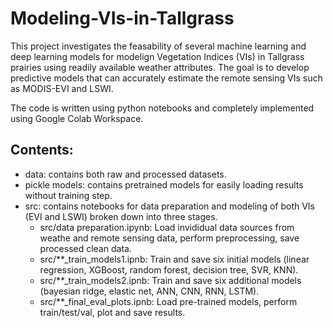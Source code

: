 # Modeling-VIs-in-Tallgrass

This project investigates the feasability of several machine learning and deep learning models for modelign Vegetation Indices (VIs) in Tallgrass prairies using readily available weather attributes. The goal is to develop predictive models that can accurately estimate the remote sensing VIs such as MODIS-EVI and LSWI.

The code is written using python notebooks and completely implemented using Google Colab Workspace.

## Contents:
- data: contains both raw and processed datasets.
- pickle models: contains pretrained models for easily loading results without training step.
- src: contains notebooks for data preparation and modeling of both VIs (EVI and LSWI) broken down into three stages.
    - src/data preparation.ipynb: Load invididual data sources from weathe and remote sensing data, perform preprocessing, save processed clean data.
    - src/**_train_models1.ipnb: Train and save six initial models (linear regression, XGBoost, random forest, decision tree, SVR, KNN).
    - src/**_train_models2.ipnb: Train and save six additional models (bayesian ridge, elastic net, ANN, CNN, RNN, LSTM).
    - src/**_final_eval_plots.ipnb: Load pre-trained models, perform train/test/val, plot and save results.

